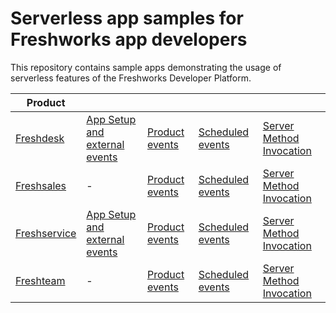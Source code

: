 # Serverless app samples for Freshworks app developers

This repository contains sample apps demonstrating the usage of serverless features of the Freshworks Developer Platform.

| **Product**        | | | | |
|--------------------|-|-|-|-|
| [Freshdesk][fd]    | [App Setup and external events][fd_app] | [Product events][fd_product] | [Scheduled events][fd_scheduled] | [Server Method Invocation][fd_smi] |
| [Freshsales][fcrm] | - | [Product events][fcrm_product] | [Scheduled events][fcrm_scheduled] | [Server Method Invocation][fcrm_smi] |
| [Freshservice][fs] | [App Setup and external events][fs_app] | [Product events][fs_product] | [Scheduled events][fs_scheduled] | [Server Method Invocation][fs_smi] |
| [Freshteam][ft]    | - | [Product events][ft_product] | [Scheduled events][ft_scheduled] | [Server Method Invocation][ft_smi] |

[fd]: freshdesk/
[fd_app]: freshdesk/app-setup-and-external-events/
[fd_product]: freshdesk/product-events/
[fd_scheduled]: freshdesk/scheduled-events/
[fd_smi]: freshdesk/server-method-invocation/
[fcrm]: freshsales/
[fcrm_product]: freshsales/product-events/
[fcrm_scheduled]: freshsales/scheduled-events/
[fcrm_smi]: freshsales/server-method-invocation/
[fs]: freshservice/
[fs_app]: freshservice/app-setup-and-external-events/
[fs_product]: freshservice/product-events/
[fs_scheduled]: freshservice/scheduled-events/
[fs_smi]: freshservice/server-method-invocation/
[ft]: freshteam/
[ft_product]: freshteam/product-events/
[ft_scheduled]: freshteam/scheduled-events/
[ft_smi]: freshteam/server-method-invocation/